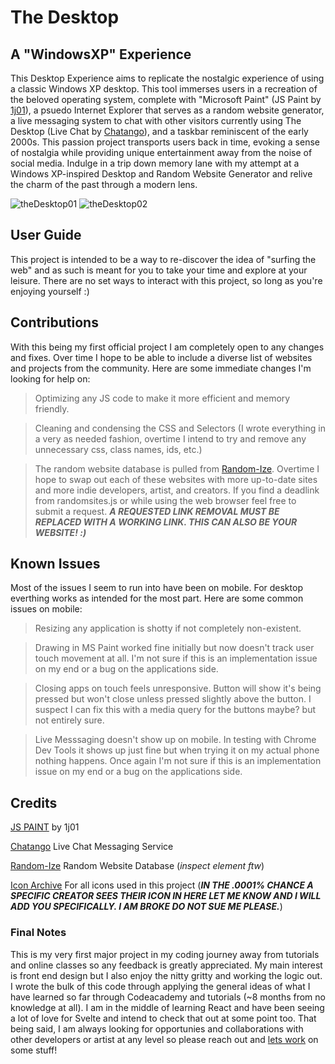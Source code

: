 # The Desktop

## A "WindowsXP" Experience
 
This Desktop Experience aims to replicate the nostalgic experience of using a classic Windows XP desktop. This tool immerses users in a recreation of the beloved operating system, complete with "Microsoft Paint" (JS Paint by [1j01](https://github.com/1j01/jspaint)), a psuedo Internet Explorer that serves as a random website generator, a live messaging system to chat with other visitors currently using The Desktop (Live Chat by [Chatango](https://chatango.com/)), and a taskbar reminiscent of the early 2000s. This passion project transports users back in time, evoking a sense of nostalgia while providing unique entertainment away from the noise of social media. Indulge in a trip down memory lane with my attempt at a Windows XP-inspired Desktop and Random Website Generator and relive the charm of the past through a modern lens.

![theDesktop01](https://user-images.githubusercontent.com/112736754/236704599-29738b04-e646-4ac0-9a1d-bcc9e792a023.png) ![theDesktop02](https://user-images.githubusercontent.com/112736754/236704624-59ae63f6-e636-4aae-8bd7-edb72d4cbb2e.png)

## User Guide

This project is intended to be a way to re-discover the idea of "surfing the web" and as such is meant for you to take your time and explore at your leisure. There are no set ways to interact with this project, so long as you're enjoying yourself :) 

## Contributions

With this being my first official project I am completely open to any changes and fixes. Over time I hope to be able to include a diverse list of websites and projects from the community. Here are some immediate changes I'm looking for help on: 

> Optimizing any JS code to make it more efficient and memory friendly.

> Cleaning and condensing the CSS and Selectors (I wrote everything in a very as needed fashion, overtime I intend to try and remove any unnecessary css, class names, ids, etc.)

> The random website database is pulled from [Random-Ize](https://random-ize.com/random-website/). Overtime I hope to swap out each of these websites with more up-to-date sites and more indie developers, artist, and creators.
> If you find a deadlink from randomsites.js or while using the web browser feel free to submit a request. ***A REQUESTED LINK REMOVAL MUST BE REPLACED WITH A WORKING LINK. THIS CAN ALSO BE YOUR WEBSITE! :)***

## Known Issues

Most of the issues I seem to run into have been on mobile. For desktop everthing works as intended for the most part. Here are some common issues on mobile:

> Resizing any application is shotty if not completely non-existent.

> Drawing in MS Paint worked fine initially but now doesn't track user touch movement at all. I'm not sure if this is an implementation issue on my end or a bug on the applications side.

> Closing apps on touch feels unresponsive. Button will show it's being pressed but won't close unless pressed slightly above the button. I suspect I can fix this with a media query for the buttons maybe? but not entirely sure.

> Live Messsaging doesn't show up on mobile. In testing with Chrome Dev Tools it shows up just fine but when trying it on my actual phone nothing happens. Once again I'm not sure if this is an implementation issue on my end or a bug on the applications side.

## Credits

[JS PAINT](https://github.com/1j01/jspaint) by 1j01

[Chatango](https://chatango.com/) Live Chat Messaging Service

[Random-Ize](https://random-ize.com/random-website/) Random Website Database (*inspect element ftw*)

[Icon Archive](https://www.iconarchive.com/) For all icons used in this project (***IN THE .0001% CHANCE A SPECIFIC CREATOR SEES THEIR ICON IN HERE LET ME KNOW AND I WILL ADD YOU SPECIFICALLY. I AM BROKE DO NOT SUE ME PLEASE.***)

### Final Notes

This is my very first major project in my coding journey away from tutorials and online classes so any feedback is greatly appreciated. My main interest is front end design but I also enjoy the nitty gritty and working the logic out. I wrote the bulk of this code through applying the general ideas of what I have learned so far through Codeacademy and tutorials (~8 months from no knowledge at all). I am in the middle of learning React and have been seeing a lot of love for Svelte and intend to check that out at some point too. That being said, I am always looking for opportunies and collaborations with other developers or artist at any level so please reach out and [lets work](mailto:ocean.wrng@gmail.com) on some stuff!
